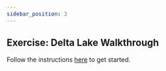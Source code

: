 ```yaml
---
sidebar_position: 3
---
```



## Exercise: Delta Lake Walkthrough

Follow the instructions [here](https://github.com/data-derp/small-exercises/tree/master/delta-lake-walkthrough) to get started.
